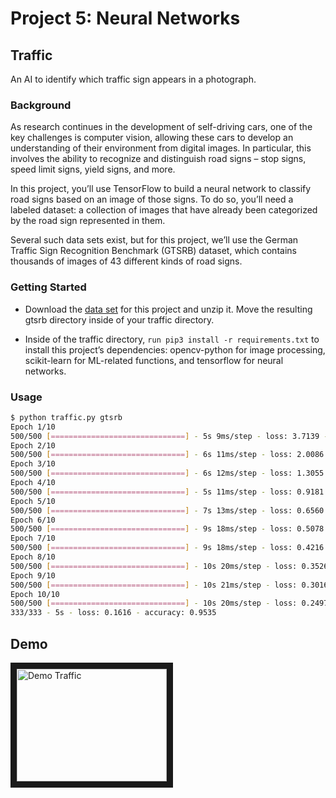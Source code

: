 # Project 5: Neural Networks

## Traffic

An AI to identify which traffic sign appears in a photograph.

### Background

As research continues in the development of self-driving cars, one of the key challenges is computer vision,
allowing these cars to develop an understanding of their environment from digital images. In particular, this
involves the ability to recognize and distinguish road signs – stop signs, speed limit signs, yield signs, and more.

In this project, you’ll use TensorFlow to build a neural network to classify road signs based on an image of
those signs. To do so, you’ll need a labeled dataset: a collection of images that have already been categorized
by the road sign represented in them.

Several such data sets exist, but for this project, we’ll use the German Traffic Sign Recognition Benchmark (GTSRB)
dataset, which contains thousands of images of 43 different kinds of road signs.

### Getting Started

- Download the [data set](https://cdn.cs50.net/ai/2020/x/projects/5/gtsrb.zip) for this project and unzip it.
  Move the resulting gtsrb directory inside of your traffic directory.

- Inside of the traffic directory, `run pip3 install -r requirements.txt` to install this project’s dependencies:
  opencv-python for image processing, scikit-learn for ML-related functions, and tensorflow for neural networks.

### Usage
```bash
$ python traffic.py gtsrb
Epoch 1/10
500/500 [==============================] - 5s 9ms/step - loss: 3.7139 - accuracy: 0.1545
Epoch 2/10
500/500 [==============================] - 6s 11ms/step - loss: 2.0086 - accuracy: 0.4082
Epoch 3/10
500/500 [==============================] - 6s 12ms/step - loss: 1.3055 - accuracy: 0.5917
Epoch 4/10
500/500 [==============================] - 5s 11ms/step - loss: 0.9181 - accuracy: 0.7171
Epoch 5/10
500/500 [==============================] - 7s 13ms/step - loss: 0.6560 - accuracy: 0.7974
Epoch 6/10
500/500 [==============================] - 9s 18ms/step - loss: 0.5078 - accuracy: 0.8470
Epoch 7/10
500/500 [==============================] - 9s 18ms/step - loss: 0.4216 - accuracy: 0.8754
Epoch 8/10
500/500 [==============================] - 10s 20ms/step - loss: 0.3526 - accuracy: 0.8946
Epoch 9/10
500/500 [==============================] - 10s 21ms/step - loss: 0.3016 - accuracy: 0.9086
Epoch 10/10
500/500 [==============================] - 10s 20ms/step - loss: 0.2497 - accuracy: 0.9256
333/333 - 5s - loss: 0.1616 - accuracy: 0.9535
```

## Demo

<a href="http://www.youtube.com/watch?feature=player_embedded&v=SnZeJ6aCYJQ
" target="_blank"><img src="http://img.youtube.com/vi/SnZeJ6aCYJQ/0.jpg"
alt="Demo Traffic" width="240" height="180" border="10" /></a>

